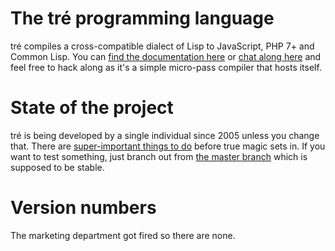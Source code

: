 The tré programming language
============================

tré compiles a cross-compatible dialect of Lisp to JavaScript, PHP 7+ and
Common Lisp.  You can [find the documentation here](doc/index.md) or
[chat along here](https://github.com/SvenMichaelKlose/tre/discussions) and
feel free to hack along as it's a simple micro-pass compiler that hosts itself.

# State of the project

tré is being developed by a single individual since 2005 unless you change
that.  There are [super-important things to do](TODO.md) before true magic sets
in.  If you want to test something, just branch out from
[the master branch](https://github.com/SvenMichaelKlose/tre/) which is supposed
to be stable.

# Version numbers

The marketing department got fired so there are none.
